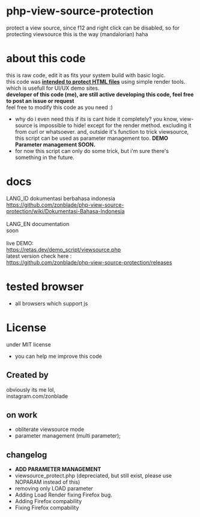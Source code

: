 # php-view-source-protection
protect a view source, since f12 and right click can be disabled, so for protecting viewsource this is the way (mandalorian) haha

# about this code
this is raw code, edit it as fits your system build with basic logic.<br>
this code was <b><u>intended to protect HTML files</u></b> using simple render tools.
which is usefull for UI/UX demo sites.<br>
<b> developer of this code (me), are still active developing this code, feel free to post an issue or request</b><br>
feel free to modify this code as you need :)

+ why do i even need this if its is cant hide it completely?
you know, view-source is impossible to hide!
except for the render method. excluding it from curl or whatsoever.
and, outside it's function to trick viewsource, this script can be used as parameter management too.
<b>DEMO Parameter management SOON.</b>
+ for now this script can only do some trick, but i'm sure there's something in the future.

# docs
LANG_ID dokumentasi berbahasa indonesia<br>
https://github.com/zonblade/php-view-source-protection/wiki/Dokumentasi-Bahasa-Indonesia
<br><br>
LANG_EN documentation<br>
soon
<br><br>
live DEMO:<br>
https://retas.dev/demo_script/viewsource.php<br>
latest version check here :<br>
https://github.com/zonblade/php-view-source-protection/releases<br>

# tested browser
+ all browsers which support js

# License
under MIT license
+ you can help me improve this code

## Created by 
obviously its me lol,<br>
instagram.com/zonblade

## on work
+ obliterate viewsource mode
+ parameter management (multi parameter);

## changelog
+ <b>ADD PARAMETER MANAGEMENT</B>
+ viewsource_protect.php (depreciated, but still exist, please use NOPARAM instead of this)
+ removing only LOAD parameter
+ Adding Load Render fixing Firefox bug.
+ Adding Firefox compability
+ Fixing Firefox compability
